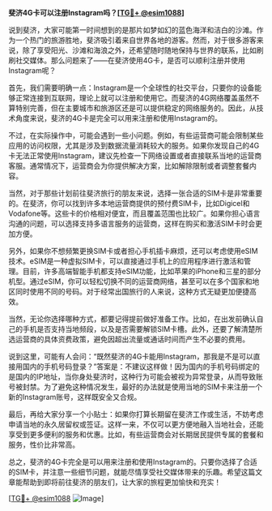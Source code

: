 **斐济4G卡可以注册Instagram吗？[[TG💪+ @esim1088](https://t.me/s/esim1088)]**

说到斐济，大家可能第一时间想到的是那片如梦如幻的蓝色海洋和洁白的沙滩。作为一个热门的旅游胜地，斐济吸引着来自世界各地的游客。然而，对于很多游客来说，除了享受阳光、沙滩和海浪之外，还希望随时随地保持与世界的联系，比如刷刷社交媒体。那么问题来了——在斐济使用4G卡，是否可以顺利注册并使用Instagram呢？

首先，我们需要明确一点：Instagram是一个全球性的社交平台，只要你的设备能够正常连接到互联网，理论上就可以注册和使用它。而斐济的4G网络覆盖虽然不算特别完善，但在主要城市和旅游区还是可以提供稳定的网络服务的。因此，从技术角度来说，斐济的4G卡是完全可以用来注册和使用Instagram的。

不过，在实际操作中，可能会遇到一些小问题。例如，有些运营商可能会限制某些应用的访问权限，尤其是涉及到数据流量消耗较大的服务。如果你发现自己的4G卡无法正常使用Instagram，建议先检查一下网络设置或者直接联系当地的运营商客服。通常情况下，运营商会为你提供解决方案，比如解除限制或者调整套餐内容。

当然，对于那些计划前往斐济旅行的朋友来说，选择一张合适的SIM卡是非常重要的。在斐济，你可以找到许多本地运营商提供的预付费SIM卡，比如Digicel和Vodafone等。这些卡的价格相对便宜，而且覆盖范围也比较广。如果你担心语言沟通的问题，可以选择支持多语言服务的运营商，这样在购买和激活SIM卡时会更加方便。

另外，如果你不想频繁更换SIM卡或者担心手机插卡麻烦，还可以考虑使用eSIM技术。eSIM是一种虚拟SIM卡，可以直接通过手机上的应用程序进行激活和管理。目前，许多高端智能手机都支持eSIM功能，比如苹果的iPhone和三星的部分机型。通过eSIM，你可以轻松切换不同的运营商网络，甚至可以在多个国家和地区同时使用不同的号码。对于经常出国旅行的人来说，这种方式无疑更加便捷高效。

当然，无论你选择哪种方式，都要记得提前做好准备工作。比如，在出发前确认自己的手机是否支持当地频段，以及是否需要解锁SIM卡槽。此外，还要了解清楚所选运营商的具体资费政策，避免因超出流量或通话时间而产生不必要的费用。

说到这里，可能有人会问：“既然斐济的4G卡能用Instagram，那我是不是可以直接用国内的手机号码登录？”答案是：不建议这样做！因为国内的手机号码绑定的是国内的IP地址，当你身处斐济时，这种行为可能会被视为异常登录，从而导致账号被封禁。为了避免这种情况发生，最好的办法就是使用当地的SIM卡来注册一个新的Instagram账号，这样既安全又合规。

最后，再给大家分享一个小贴士：如果你打算长期留在斐济工作或生活，不妨考虑申请当地的永久居留权或签证。这样一来，不仅可以更方便地融入当地社会，还能享受到更多便利的服务和优惠。比如，有些运营商会对长期居民提供专属的套餐和服务，性价比非常高。

总之，斐济的4G卡完全是可以用来注册和使用Instagram的。只要你选择了合适的SIM卡，并注意一些细节问题，就能尽情享受社交媒体带来的乐趣。希望这篇文章能帮助到即将前往斐济的朋友们，让大家的旅程更加愉快和充实！

[[TG💪+ @esim1088](https://t.me/s/esim1088) ![Image](https://i.postimg.cc/4NQfJmqS/Snipaste-2025-05-13-00-14-12.png)]